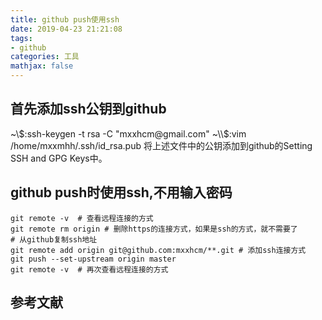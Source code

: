 ```yaml
---
title: github push使用ssh
date: 2019-04-23 21:21:08
tags:
- github
categories: 工具
mathjax: false
---
```


## 首先添加ssh公钥到github
~\\$:ssh-keygen -t rsa -C "mxxhcm@gmail.com"
~\\$:vim /home/mxxmhh/.ssh/id_rsa.pub
将上述文件中的公钥添加到github的Setting SSH and GPG Keys中。

## github push时使用ssh,不用输入密码
``` shell
git remote -v  # 查看远程连接的方式
git remote rm origin # 删除https的连接方式，如果是ssh的方式，就不需要了
# 从github复制ssh地址
git remote add origin git@github.com:mxxhcm/**.git # 添加ssh连接方式
git push --set-upstream origin master
git remote -v  # 再次查看远程连接的方式
```

## 参考文献
